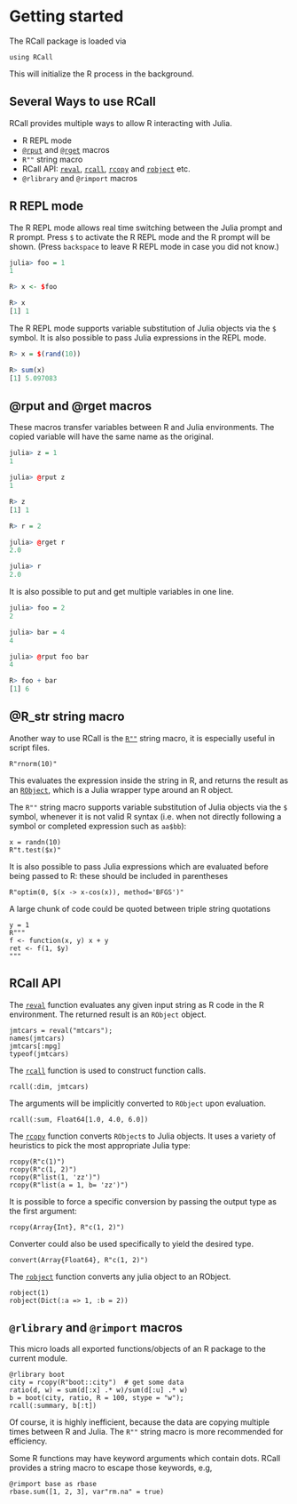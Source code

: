 # Getting started

The RCall package is loaded via

```@repl 1
using RCall
```

This will initialize the R process in the background.


## Several Ways to use RCall

RCall provides multiple ways to allow R interacting with Julia. 

- R REPL mode
- [`@rput`](@ref) and [`@rget`](@ref) macros
- `R""` string macro
- RCall API: [`reval`](@ref), [`rcall`](@ref), [`rcopy`](@ref) and [`robject`](@ref) etc.
- `@rlibrary` and `@rimport` macros


## R REPL mode
The R REPL mode allows real time switching between the Julia prompt and R prompt. Press `$` to activate the R REPL mode and the R prompt will be shown. (Press `backspace` to leave R REPL mode in case you did not know.)

```r
julia> foo = 1
1

R> x <- $foo

R> x
[1] 1
```

The R REPL mode supports variable substitution of Julia objects via the `$` symbol. It is also possible to pass Julia expressions in the REPL mode.

```r
R> x = $(rand(10))

R> sum(x)
[1] 5.097083
```

## @rput and @rget macros

These macros transfer variables between R and Julia environments. The copied variable will have the same name as the original.

```r
julia> z = 1
1

julia> @rput z
1

R> z
[1] 1

R> r = 2

julia> @rget r
2.0

julia> r
2.0
```

It is also possible to put and get multiple variables in one line.

```r
julia> foo = 2
2

julia> bar = 4
4

julia> @rput foo bar
4

R> foo + bar
[1] 6
```

## @R_str string macro

Another way to use RCall is the [`R""`](@ref) string macro, it is especially useful in script files.

```@repl 1
R"rnorm(10)"
```

This evaluates the expression inside the string in R, and returns the result as an [`RObject`](@ref), which is a Julia wrapper type around an R object.

The `R""` string macro supports variable substitution of Julia objects via the `$` symbol, whenever it is not valid R syntax (i.e. when not directly following a symbol or completed expression such as `aa$bb`):

```@repl 1
x = randn(10)
R"t.test($x)"
```

It is also possible to pass Julia expressions which are evaluated before being passed to R: these should be included in parentheses

```@repl 1
R"optim(0, $(x -> x-cos(x)), method='BFGS')"
```

A large chunk of code could be quoted between triple string quotations

```@repl 1
y = 1
R"""
f <- function(x, y) x + y
ret <- f(1, $y)
"""
```


## RCall API

The [`reval`](@ref) function evaluates any given input string as R code in the R environment. The returned result is an `RObject` object.

```@repl 1
jmtcars = reval("mtcars");
names(jmtcars)
jmtcars[:mpg]
typeof(jmtcars)
```

The [`rcall`](@ref) function is used to construct function calls.

```@repl 1
rcall(:dim, jmtcars)
```

The arguments will be implicitly converted to `RObject` upon evaluation.

```@repl 1
rcall(:sum, Float64[1.0, 4.0, 6.0])
```

The [`rcopy`](@ref) function converts `RObject`s to Julia objects. It uses a variety of heuristics to pick the most appropriate Julia type:

```@repl 1
rcopy(R"c(1)")
rcopy(R"c(1, 2)")
rcopy(R"list(1, 'zz')")
rcopy(R"list(a = 1, b= 'zz')")
```

It is possible to force a specific conversion by passing the output type as the first argument:

```@repl 1
rcopy(Array{Int}, R"c(1, 2)")
```

Converter could also be used specifically to yield the desired type.

```@repl 1
convert(Array{Float64}, R"c(1, 2)")
```

The [`robject`](@ref) function converts any julia object to an RObject.

```@repl 1
robject(1)
robject(Dict(:a => 1, :b = 2))
```


## `@rlibrary` and `@rimport` macros

This micro loads all exported functions/objects of an R package to the current module.

```@repl 1
@rlibrary boot
city = rcopy(R"boot::city")  # get some data
ratio(d, w) = sum(d[:x] .* w)/sum(d[:u] .* w)
b = boot(city, ratio, R = 100, stype = "w");
rcall(:summary, b[:t])
```

Of course, it is highly inefficient, because the data are copying multiple times between R and Julia. The `R""` string macro is more recommended for efficiency.

Some R functions may have keyword arguments which contain dots. RCall provides a string macro to escape those keywords, e.g,

```@repl 1
@rimport base as rbase
rbase.sum([1, 2, 3], var"rm.na" = true)
```
